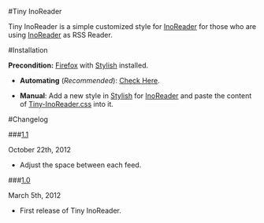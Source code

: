 #Tiny InoReader

Tiny InoReader is a simple customized style for [InoReader](https://www.inoreader.com) for those who are using [InoReader](https://www.inoreader.com) as RSS Reader.

#Installation

**Precondition:** [Firefox](https://www.mozilla.org/en-US/firefox/new/) with [Stylish](https://addons.mozilla.org/en-US/firefox/addon/stylish/) installed.

- **Automating** (*Recommended*): [Check Here](http://userstyles.org/styles/90123/jack-s-tiny-inoreader).

- **Manual**: Add a new style in [Stylish](https://addons.mozilla.org/en-US/firefox/addon/stylish/) for [InoReader](https://www.inoreader.com) and paste the content of [Tiny-InoReader.css](/Tiny-InoReader.css) into it.

#Changelog

###<a href="#changelog-1.1" id="changelog-1.1">1.1</a>

October 22th, 2012

- Adjust the space between each feed.

###<a href="#changelog-1.0" id="changelog-1.0">1.0</a>

March 5th, 2012

- First release of Tiny InoReader.